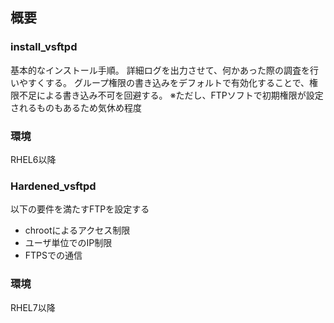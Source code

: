 ## 概要
### install_vsftpd
基本的なインストール手順。
詳細ログを出力させて、何かあった際の調査を行いやすくする。
グループ権限の書き込みをデフォルトで有効化することで、権限不足による書き込み不可を回避する。
※ただし、FTPソフトで初期権限が設定されるものもあるため気休め程度

### 環境
RHEL6以降

### Hardened_vsftpd
以下の要件を満たすFTPを設定する

- chrootによるアクセス制限
- ユーザ単位でのIP制限
- FTPSでの通信



### 環境
RHEL7以降
